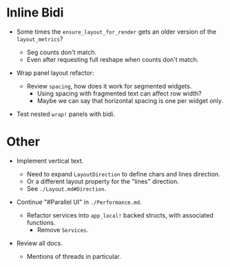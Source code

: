 # Inline Bidi

* Some times the `ensure_layout_for_render` gets an older version of the `layout_metrics`?
  - Seg counts don't match.
  - Even after requesting full reshape when counts don't match.

* Wrap panel layout refactor:
  - Review `spacing`, how does it work for segmented widgets.
    - Using spacing with fragmented text can affect row width?
    - Maybe we can say that horizontal spacing is one per widget only.

* Test nested `wrap!` panels with bidi.

# Other

* Implement vertical text.
    - Need to expand `LayoutDirection` to define chars and lines direction.
    - Or a different layout property for the "lines" direction.
    - See `./Layout.md#Direction`.

* Continue "#Parallel UI" in `./Performance.md`.
    - Refactor services into `app_local!` backed structs, with associated functions.
        - Remove `Services`.

* Review all docs.
    - Mentions of threads in particular.